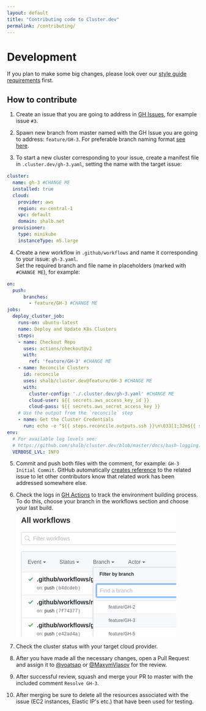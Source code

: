 ```yaml
---
layout: default
title: "Contributing code to Cluster.dev"
permalink: /contributing/
---
```


# Development

If you plan to make some big changes, please look over our [style guide requirements](https://github.com/shalb/cluster.dev/blob/master/docs/style-guide.md) first.

## How to contribute

1. Create an issue that you are going to address in [GH Issues](https://github.com/shalb/cluster.dev/issues), for example issue `#3`.


2. Spawn new branch from master named with the GH Issue you are going to address: `feature/GH-3`. For preferable branch naming format [see here](https://github.com/pdffiller/styleguide-hooks/#branch-naming-format).


3. To start a new cluster corresponding to your issue, create a manifest file in `.cluster.dev/gh-3.yaml`, setting the name with the target issue:

```yaml
cluster:
  name: gh-3 #CHANGE ME
  installed: true
  cloud:
    provider: aws
    region: eu-central-1
    vpc: default
    domain: shalb.net
  provisioner:
    type: minikube
    instanceType: m5.large
```

4. Create a new workflow in `.github/workflows` and name it corresponding to your issue: `gh-3.yaml`.  
Set the required branch and file name in placeholders (marked with `#CHANGE ME`), for example:

```yaml
on:
  push:
      branches:
        - feature/GH-3 #CHANGE ME
jobs:
  deploy_cluster_job:
    runs-on: ubuntu-latest
    name: Deploy and Update K8s Clusters
    steps:
    - name: Checkout Repo
      uses: actions/checkout@v2
      with:
        ref: 'feature/GH-3' #CHANGE ME
    - name: Reconcile Clusters
      id: reconcile
      uses: shalb/cluster.dev@feature/GH-3 #CHANGE ME
      with:
        cluster-config: './.cluster.dev/gh-3.yaml' #CHANGE ME
        cloud-user: ${{ secrets.aws_access_key_id }}
        cloud-pass: ${{ secrets.aws_secret_access_key }}
    # Use the output from the `reconcile` step
    - name: Get the Cluster Credentials
      run: echo -e "${{ steps.reconcile.outputs.ssh }}\n\033[1;32m${{ steps.reconcile.outputs.kubeconfig }}"
env:
  # For available log levels see:
  # https://github.com/shalb/cluster.dev/blob/master/docs/bash-logging.md#logging-levels
  VERBOSE_LVL: INFO
```

5. Commit and push both files with the comment, for example: `GH-3 Initial Commit`. GitHub automatically [creates reference](https://help.github.com/en/github/writing-on-github/autolinked-references-and-urls#issues-and-pull-requests) to the related issue to let other contributors know that related work has been addressed somewhere else.

6. Check the logs in [GH Actions](https://github.com/shalb/cluster.dev/actions) to track the environment building process. To do this, choose your branch in the workflows section and choose your last build.  
![select the branch](images/contributing.md-select-the-branch.png)  

7. Check the cluster status with your target cloud provider.

8. After you have made all the necessary changes, open a Pull Request and assign it to [@voatsap](https://github.com/voatsap) or [@MaxymVlasov](https://github.com/MaxymVlasov) for the review.

9. After successful review, squash and merge your PR to master with the included comment `Resolve GH-3`.

10. After merging be sure to delete all the resources associated with the issue (EC2 instances, Elastic IP's etc.) that have been used for testing.

